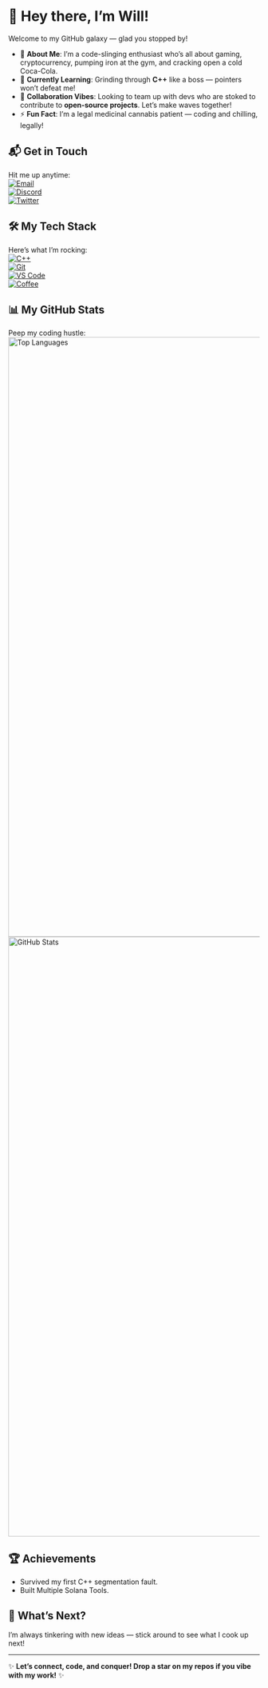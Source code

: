 # 👋 Hey there, I’m Will!

Welcome to my GitHub galaxy — glad you stopped by!  

- 👀 **About Me**: I’m a code-slinging enthusiast who’s all about gaming, cryptocurrency, pumping iron at the gym, and cracking open a cold Coca-Cola.  
- 🌱 **Currently Learning**: Grinding through **C++** like a boss — pointers won’t defeat me!  
- 💞️ **Collaboration Vibes**: Looking to team up with devs who are stoked to contribute to **open-source projects**. Let’s make waves together!  
- ⚡ **Fun Fact**: I’m a legal medicinal cannabis patient — coding and chilling, legally!  

## 📬 Get in Touch  
Hit me up anytime:  
[![Email](https://img.shields.io/badge/Email-modish@m0dish.dev-brightgreen?style=for-the-badge&logo=gmail)](mailto:modish@m0dish.dev)  
[![Discord](https://img.shields.io/badge/Discord-modish-7289DA?style=for-the-badge&logo=discord)](https://discord.com/users/modish)  
[![Twitter](https://img.shields.io/badge/Twitter-@Modish-1DA1F2?style=for-the-badge&logo=twitter)](https://twitter.com/Modish)  


## 🛠️ My Tech Stack  
Here’s what I’m rocking:  
[![C++](https://img.shields.io/badge/C++-00599C?style=for-the-badge&logo=cplusplus&logoColor=white)]()  
[![Git](https://img.shields.io/badge/Git-F05032?style=for-the-badge&logo=git&logoColor=white)]()  
[![VS Code](https://img.shields.io/badge/VS_Code-007ACC?style=for-the-badge&logo=visual-studio-code&logoColor=white)]()  
[![Coffee](https://img.shields.io/badge/Caffeine-6F4E37?style=for-the-badge&logo=coffeescript&logoColor=white)]()  


## 📊 My GitHub Stats  
Peep my coding hustle:  
<img style="height: 30vh;" src="https://github-readme-stats.vercel.app/api/top-langs/?username=Modishhh&show_icons=true&theme=holi" alt="Top Languages"> <img style="height: 30vh;" src="https://github-readme-stats.vercel.app/api?username=Modishhh&show_icons=true&theme=holi" alt="GitHub Stats">

## 🏆 Achievements  
- Survived my first C++ segmentation fault.  
- Built Multiple Solana Tools.  

## 🌟 What’s Next?  
I’m always tinkering with new ideas — stick around to see what I cook up next!  

---

✨ **Let’s connect, code, and conquer! Drop a star on my repos if you vibe with my work!** ✨
